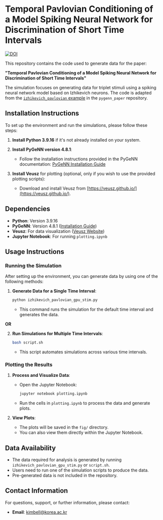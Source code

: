 # Temporal Pavlovian Conditioning of a Model Spiking Neural Network for Discrimination of Short Time Intervals


[![DOI](https://zenodo.org/badge/871843802.svg)](https://doi.org/10.5281/zenodo.13924649)


This repository contains the code used to generate data for the paper:

**"Temporal Pavlovian Conditioning of a Model Spiking Neural Network for Discrimination of Short Time Intervals"**

The simulation focuses on generating data for triplet stimuli using a spiking neural network model based on Izhikevich neurons. The code is adapted from the [`izhikevich_pavlovian` example](https://github.com/BrainsOnBoard/pygenn_paper) in the `pygenn_paper` repository.

## Installation Instructions

To set up the environment and run the simulations, please follow these steps:

1. **Install Python 3.9.16** if it's not already installed on your system.

2. **Install PyGeNN version 4.8.1**:

   - Follow the installation instructions provided in the PyGeNN documentation: [PyGeNN Installation Guide](https://genn-team.github.io/genn/documentation/4/html/d8/d99/Installation.html)

3. **Install Veusz** for plotting (optional, only if you wish to use the provided plotting scripts):

   - Download and install Veusz from [https://veusz.github.io/](https://veusz.github.io/).

## Dependencies

- **Python**: Version 3.9.16
- **PyGeNN**: Version 4.8.1 ([Installation Guide](https://genn-team.github.io/genn/documentation/4/html/d8/d99/Installation.html))
- **Veusz**: For data visualization ([Veusz Website](https://veusz.github.io/))
- **Jupyter Notebook**: For running `plotting.ipynb`

## Usage Instructions

### Running the Simulation

After setting up the environment, you can generate data by using one of the following methods:

1. **Generate Data for a Single Time Interval**:

   ```bash
   python izhikevich_pavlovian_gpu_stim.py
   ```

   - This command runs the simulation for the default time interval and generates the data.

**OR**

2. **Run Simulations for Multiple Time Intervals**:

   ```bash
   bash script.sh
   ```

   - This script automates simulations across various time intervals.

### Plotting the Results

1. **Process and Visualize Data**:

   - Open the Jupyter Notebook:

     ```bash
     jupyter notebook plotting.ipynb
     ```

   - Run the cells in `plotting.ipynb` to process the data and generate plots.

2. **View Plots**:

   - The plots will be saved in the `fig/` directory.
   - You can also view them directly within the Jupyter Notebook.

## Data Availability

- The data required for analysis is generated by running `izhikevich_pavlovian_gpu_stim.py` or `script.sh`.
- Users need to run one of the simulation scripts to produce the data.
- Pre-generated data is not included in the repository.

## Contact Information

For questions, support, or further information, please contact:

- **Email**: [kimbell@korea.ac.kr](mailto:kimbell@korea.ac.kr)